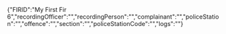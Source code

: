{"FIRID":"My First Fir 6","recordingOfficer":"","recordingPerson":"","complainant":"","policeStation":"","offence":"","section":"","policeStationCode":"","logs":""}